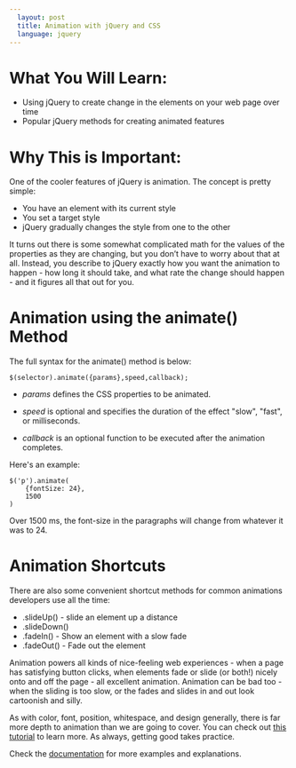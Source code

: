 ```yaml
---
  layout: post
  title: Animation with jQuery and CSS
  language: jquery
---
```

# What You Will Learn:
+ Using jQuery to create change in the elements on your web page over time
+ Popular jQuery methods for creating animated features

# Why This is Important:
One of the cooler features of jQuery is animation. The concept is pretty simple:

- You have an element with its current style
- You set a target style
- jQuery gradually changes the style from one to the other

It turns out there is some somewhat complicated math for the values of the properties as they are changing, but you don’t have to worry about that at all. Instead, you describe to jQuery exactly how you want the animation to happen - how long it should take, and what rate the change should happen - and it figures all that out for you.

# Animation using the animate() Method
The full syntax for the animate() method is below:

`$(selector).animate({params},speed,callback);`

* *params*  defines the CSS properties to be animated.

* *speed* is optional and  specifies the duration of the effect "slow", "fast", or milliseconds.

* *callback* is an optional function to be executed after the animation completes.

Here's an example:

```
$('p').animate(
    {fontSize: 24},
    1500
)
```

Over 1500 ms, the font-size in the paragraphs will change from whatever it was to 24.

# Animation Shortcuts
There are also some convenient shortcut methods for common animations developers use all the time:
- .slideUp() - slide an element up a distance
- .slideDown()
- .fadeIn() - Show an element with a slow fade
- .fadeOut() - Fade out the element

Animation powers all kinds of nice-feeling web experiences - when a page has satisfying button clicks, when elements fade or slide (or both!) nicely onto and off the page - all excellent animation. Animation can be bad too - when the sliding is too slow, or the fades and slides in and out look cartoonish and silly.

As with color, font, position, whitespace, and design generally, there is far more depth to animation than we are going to cover. You can check out [this tutorial](http://www.sitepoint.com/guide-jquery-animate-method/) to learn more. As always, getting good takes practice.

Check the [documentation](https://api.jquery.com/category/effects/) for more examples and explanations.
